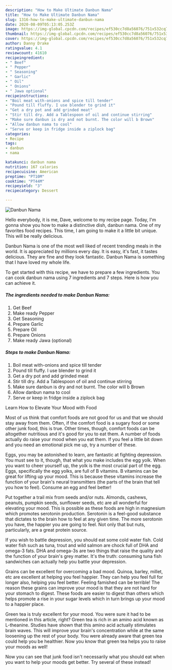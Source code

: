 ```yaml
---
description: "How to Make Ultimate Danbun Nama"
title: "How to Make Ultimate Danbun Nama"
slug: 1316-how-to-make-ultimate-danbun-nama
date: 2020-08-09T05:13:05.253Z
image: https://img-global.cpcdn.com/recipes/ef530cc7d8a56076/751x532cq70/danbun-nama-recipe-main-photo.jpg
thumbnail: https://img-global.cpcdn.com/recipes/ef530cc7d8a56076/751x532cq70/danbun-nama-recipe-main-photo.jpg
cover: https://img-global.cpcdn.com/recipes/ef530cc7d8a56076/751x532cq70/danbun-nama-recipe-main-photo.jpg
author: Danny Drake
ratingvalue: 4.1
reviewcount: 41610
recipeingredient:
- " Beef"
- " Pepper"
- " Seasoning"
- " Garlic"
- " Oil"
- " Onions"
- " Jawa optional"
recipeinstructions:
- "Boil meat with-onions and spice till tender"
- "Pound till fluffy. I use blender to grind it"
- "Get a dry pot and add grinded meat"
- "Stir till dry. Add a Tablespoon of oil and continue stirring"
- "Make sure danbun is dry and not burnt. The color will b Brown"
- "Allow danbun nama to cool"
- "Serve or keep in fridge inside a ziplock bag"
categories:
- Recipe
tags:
- danbun
- nama

katakunci: danbun nama 
nutrition: 167 calories
recipecuisine: American
preptime: "PT10M"
cooktime: "PT44M"
recipeyield: "3"
recipecategory: Dessert

---
```



![Danbun Nama](https://img-global.cpcdn.com/recipes/ef530cc7d8a56076/751x532cq70/danbun-nama-recipe-main-photo.jpg)

Hello everybody, it is me, Dave, welcome to my recipe page. Today, I'm gonna show you how to make a distinctive dish, danbun nama. One of my favorites food recipes. This time, I am going to make it a little bit unique. This will be really delicious.

Danbun Nama is one of the most well liked of recent trending meals in the world. It is appreciated by millions every day. It is easy, it's fast, it tastes delicious. They are fine and they look fantastic. Danbun Nama is something that I have loved my whole life.




To get started with this recipe, we have to prepare a few ingredients. You can cook danbun nama using 7 ingredients and 7 steps. Here is how you can achieve it.

<!--inarticleads1-->

##### The ingredients needed to make Danbun Nama:

1. Get  Beef
1. Make ready  Pepper
1. Get  Seasoning
1. Prepare  Garlic
1. Prepare  Oil
1. Prepare  Onions
1. Make ready  Jawa (optional)




<!--inarticleads2-->

##### Steps to make Danbun Nama:

1. Boil meat with-onions and spice till tender
1. Pound till fluffy. I use blender to grind it
1. Get a dry pot and add grinded meat
1. Stir till dry. Add a Tablespoon of oil and continue stirring
1. Make sure danbun is dry and not burnt. The color will b Brown
1. Allow danbun nama to cool
1. Serve or keep in fridge inside a ziplock bag




Learn How to Elevate Your Mood with Food


Most of us think that comfort foods are not good for us and that we should stay away from them. Often, if the comfort food is a sugary food or some other junk food, this is true. Other times, though, comfort foods can be altogether nutritious and it's good for you to eat them. A number of foods actually do raise your mood when you eat them. If you feel a little bit down and you need an emotional pick me up, try a number of these.

Eggs, you may be astonished to learn, are fantastic at fighting depression. You must see to it, though, that what you make includes the egg yolk. When you want to cheer yourself up, the yolk is the most crucial part of the egg. Eggs, specifically the egg yolks, are full of B vitamins. B vitamins can be great for lifting up your mood. This is because these vitamins increase the function of your brain's neural transmitters (the parts of the brain that tell you how to feel). Consume an egg and feel better!

Put together a trail mix from seeds and/or nuts. Almonds, cashews, peanuts, pumpkin seeds, sunflower seeds, etc are all wonderful for elevating your mood. This is possible as these foods are high in magnesium which promotes serotonin production. Serotonin is a feel-good substance that dictates to the brain how to feel at any given time. The more serotonin you have, the happier you are going to feel. Not only that but nuts, particularly, are a great protein source.

If you wish to battle depression, you should eat some cold water fish. Cold water fish such as tuna, trout and wild salmon are chock full of DHA and omega-3 fats. DHA and omega-3s are two things that raise the quality and the function of your brain's grey matter. It's the truth: consuming tuna fish sandwiches can actually help you battle your depression. 

Grains can be excellent for overcoming a bad mood. Quinoa, barley, millet, etc are excellent at helping you feel happier. They can help you feel full for longer also, helping you feel better. Feeling famished can be terrible! The reason these grains can improve your mood is that they are not hard for your stomach to digest. These foods are easier to digest than others which helps promote a rise in your sugar levels which in turn brings up your mood to a happier place.

Green tea is truly excellent for your mood. You were sure it had to be mentioned in this article, right? Green tea is rich in an amino acid known as L-theanine. Studies have shown that this amino acid actually stimulates brain waves. This will improve your brain's concentration while at the same loosening up the rest of your body. You were already aware that green tea could help you be healthier. Now you know that green tea helps you to raise your moods as well!

Now you can see that junk food isn't necessarily what you should eat when you want to help your moods get better. Try several of these instead!

